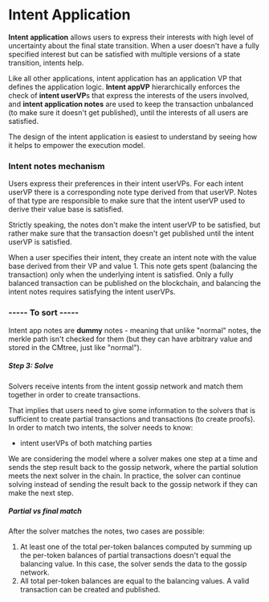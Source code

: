 # Intent Application

**Intent application** allows users to express their interests with high level of uncertainty about the final state transition. When a user doesn't have a fully specified interest but can be satisfied with multiple versions of a state transition, intents help.

Like all other applications, intent application has an application VP that defines the application logic. 
**Intent appVP** hierarchically enforces the check of **intent userVP**s that express the interests of the users involved, 
and **intent application notes** are used to keep the transaction unbalanced (to make sure it doesn't get published), until the interests of all users are satisfied.

The design of the intent application is easiest to understand by seeing how it helps to empower the execution model.

### Intent notes mechanism

Users express their preferences in their intent userVPs. For each intent userVP there is a corresponding note type derived from that userVP.
Notes of that type are responsible to make sure that the intent userVP used to derive their value base is satisfied.

Strictly speaking, the notes don't make the intent userVP to be satisfied, 
but rather make sure that the transaction doesn't get published until the intent userVP is satisfied.

When a user specifies their intent, they create an intent note with the value base derived from their VP and value 1.
This note gets spent (balancing the transaction) only when the underlying intent is satisfied. 
Only a fully balanced transaction can be published on the blockchain, 
and balancing the intent notes requires satisfying the intent userVPs.

### ----- To sort -----

Intent app notes are **dummy** notes - meaning that unlike "normal" notes, the merkle path isn't checked for them (but they can have arbitrary value and stored in the CMtree, just like "normal").

##### Step 3: Solve
Solvers receive intents from the intent gossip network and match them together in order to create transactions.

That implies that users need to give some information to the solvers that is sufficient to create partial transactions and transactions (to create proofs). In order to match two intents, the solver needs to know:
- intent userVPs of both matching parties

We are considering the model where a solver makes one step at a time and sends the step result back to the gossip network, where the partial solution meets the next solver in the chain.
In practice, the solver can continue solving instead of sending the result back to the gossip network if they can make the next step.

##### Partial vs final match

After the solver matches the notes, two cases are possible:
1. At least one of the total per-token balances computed by summing up the per-token balances of partial transactions doesn't equal the balancing value. In this case, the solver sends the data to the gossip network.
2. All total per-token balances are equal to the balancing values. A valid transaction can be created and published.

